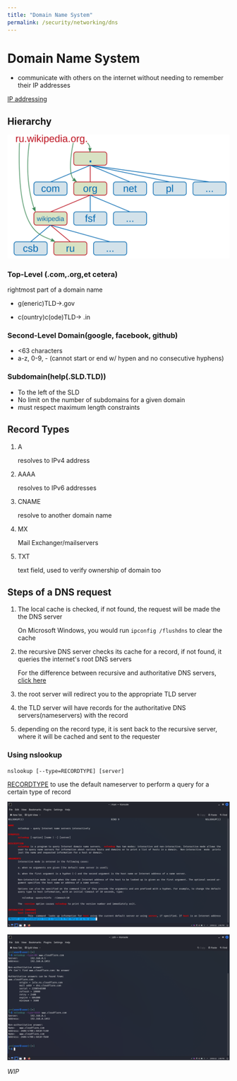 ```yaml
---
title: "Domain Name System"
permalink: /security/networking/dns
---
```


# Domain Name System
<!-- TODO dnsenum -->

- communicate with others on the internet without needing to remember their IP addresses

[IP addressing](ip_addressing.md)

## Hierarchy

![](img/dns_hierarchy.svg)

### Top-Level (.com,.org,et cetera)

rightmost part of a domain name

- g(eneric)TLD->.gov

- c(ountry)c(ode)TLD-> .in

### Second-Level Domain(google, facebook, github)

- <63 characters
- a-z, 0-9, - (cannot start or end w/ hypen and no consecutive hyphens)

### Subdomain(help(.SLD.TLD))

- To the left of the SLD
- No limit on the number of subdomains for a given domain
- must respect maximum length constraints

## Record Types

1. A

   resolves to IPv4 address

2. AAAA

   resolves to IPv6 addresses

3. CNAME

   resolve to another domain name

4. MX

   Mail Exchanger/mailservers

5. TXT

   text field, used to verify ownership of domain too

## Steps of a DNS request

1. The local cache is checked, if not found, the request will be made the the DNS server

   On Microsoft Windows, you would run `ipconfig /flushdns` to clear the cache

2. the recursive DNS server checks its cache for a record, if not found, it queries the internet's root DNS servers

   For the difference between recursive and authoritative DNS servers, [click here](https://umbrella.cisco.com/blog/what-is-the-difference-between-authoritative-and-recursive-dns-nameservers)

3. the root server will redirect you to the appropriate TLD server

4. the TLD server will have records for the authoritative DNS servers(nameservers) with the record

5. depending on the record type, it is sent back to the recursive server, where it will be cached and sent to the requester

### Using nslookup

`nslookup [--type=RECORDTYPE] [server]`

[RECORDTYPE](#record-types)
to use the default nameserver to perform a query for a certain type of record

![](img/nslookup.png)

![](img/nslookup2.png)

<!-- ## DNSSEC

## OSCP stapling -->

<!-- dnssec, ocsp stapling, denial o existence, recommended servers -->

_WIP_
